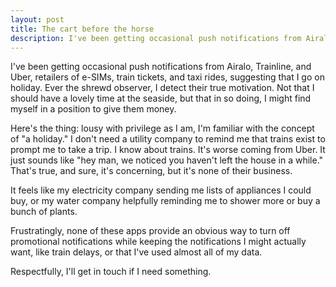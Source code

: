 ```yaml
---
layout: post
title: The cart before the horse
description: I've been getting occasional push notifications from Airalo, Trainline, and Uber, retailers of e-SIMs, train tickets, and taxi rides, suggesting that I go on holiday.
---
```


I've been getting occasional push notifications from Airalo, Trainline, and Uber, retailers of e-SIMs, train tickets, and taxi rides, suggesting that I go on holiday. Ever the shrewd observer, I detect their true motivation. Not that I should have a lovely time at the seaside, but that in so doing, I might find myself in a position to give them money.

Here's the thing: lousy with privilege as I am, I'm familiar with the concept of "a holiday." I don't need a utility company to remind me that trains exist to prompt me to take a trip. I know about trains. It's worse coming from Uber. It just sounds like "hey man, we noticed you haven't left the house in a while." That's true, and sure, it's concerning, but it's none of their business.

It feels like my electricity company sending me lists of appliances I could buy, or my water company helpfully reminding me to shower more or buy a bunch of plants.

Frustratingly, none of these apps provide an obvious way to turn off promotional notifications while keeping the notifications I might actually want, like train delays, or that I've used almost all of my data.

Respectfully, I'll get in touch if I need something.
